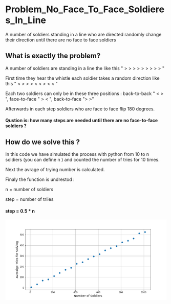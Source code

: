 # Problem_No_Face_To_Face_Soldieres_In_Line
A number of soldiers standing in a line who are directed randomly change their direction until there are no face to face soldiers 

## What is exactly the problem?
A number of soldiers are standing in a line the like this " > > > > > > > > >  " 

First time they hear the whistle each soldier takes a random direction like this " < > > > < < > < < "

Each two soldiers can only be in these three positions : back-to-back " < > ", face-to-face " > < ", back-to-face "> >" 

Afterwards in each step soldiers who are face to face flip 180 degrees.

#### Qustion is: how many steps are needed until there are no face-to-face soldiers ?

## How do we solve this ?
In this code we have simulated the process with python  from 10 to n soldiers (you can define n ) and  counted the number of tries for  10 times.

Next the avrage of trying number is calculated.

Finaly the function is undrestod :

n = number of soldiers 

step = number of triies 

#### step = 0.5 * n
![Test Image 7](https://github.com/kimia-zahed/Problem_No_Face_To_Face_Soldieres_In_Line/blob/main/numberOfsoldiers.png)
